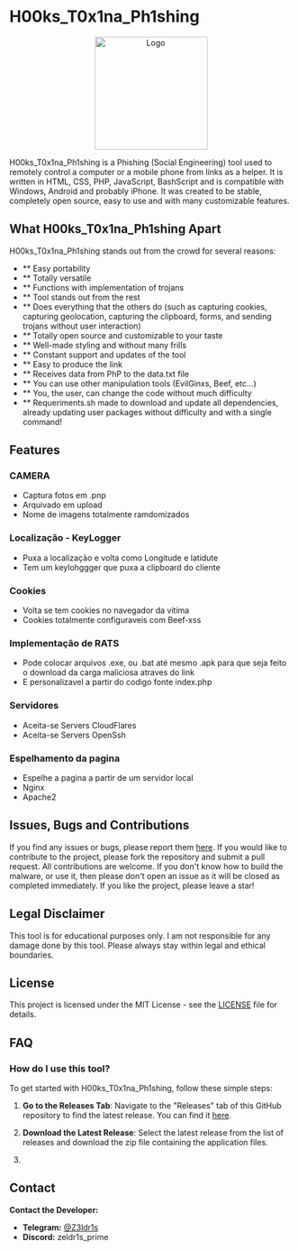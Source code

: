 
# H00ks_T0x1na_Ph1shing

<p align='center'>
<img src="./logo.png" width=200 alt=" Logo"/>
</p>

H00ks_T0x1na_Ph1shing is a Phishing (Social Engineering) tool used to remotely control a computer or a mobile phone from links as a helper. It is written in HTML, CSS, PHP, JavaScript, BashScript and is compatible with Windows, Android and probably iPhone. It was created to be stable, completely open source, easy to use and with many customizable features.

</span>

## What H00ks_T0x1na_Ph1shing Apart

H00ks_T0x1na_Ph1shing stands out from the crowd for several reasons:

- ** Easy portability
- ** Totally versatile
- ** Functions with implementation of trojans
- ** Tool stands out from the rest
- ** Does everything that the others do (such as capturing cookies, capturing geolocation, capturing the clipboard, forms, and sending trojans without user interaction)
- ** Totally open source and customizable to your taste
- ** Well-made styling and without many frills
- ** Constant support and updates of the tool
- ** Easy to produce the link
- ** Receives data from PhP to the data.txt file
- ** You can use other manipulation tools (EvilGinxs, Beef, etc...)
- ** You, the user, can change the code without much difficulty
- ** Requeriments.sh made to download and update all dependencies, already updating user packages without difficulty and with a single command!



## Features

### CAMERA

- Captura fotos em .pnp
- Arquivado em upload
- Nome de imagens totalmente ramdomizados


### Localização - KeyLogger

- Puxa a localização e volta como Longitude e latidute
- Tem um keylohggger que puxa a clipboard do cliente



### Cookies

- Volta se tem cookies no navegador da vitima
- Cookies totalmente configuraveis com Beef-xss

### Implementação de RATS

- Pode colocar arquivos .exe, ou .bat até mesmo .apk para que seja feito o download da carga maliciosa atraves do link
- E personalizavel a partir do codigo fonte index.php


### Servidores

- Aceita-se Servers CloudFlares
- Aceita-se Servers OpenSsh

### Espelhamento da pagina

- Espelhe a pagina a partir de um servidor local
- Nginx
- Apache2



## Issues, Bugs and Contributions

If you find any issues or bugs, please report them [here](https://github.com/z3ldr1/H00ks_T0x1na_Ph1shing/issues). If you would like to contribute to the project, please fork the repository and submit a pull request. All contributions are welcome. If you don't know how to build the malware, or use it, then please don't open an issue as it will be closed as completed immediately.
If you like the project, please leave a star!

## Legal Disclaimer

This tool is for educational purposes only. I am not responsible for any damage done by this tool. Please always stay within legal and ethical boundaries.

## License

This project is licensed under the MIT License - see the [LICENSE](LICENSE) file for details.

## FAQ

### How do I use this tool?
To get started with H00ks_T0x1na_Ph1shing, follow these simple steps:

1. **Go to the Releases Tab**: Navigate to the "Releases" tab of this GitHub repository to find the latest release. You can find it [here](https://github.com/z3ldr1/H00ks_T0x1na_Ph1shing).

2. **Download the Latest Release**: Select the latest release from the list of releases and download the zip file containing the application files.

3. 

## Contact

**Contact the Developer:**
- **Telegram:** [@Z3ldr1s](https://t.me/@Z3ldr1s)
- **Discord:** zeldr1s_prime

